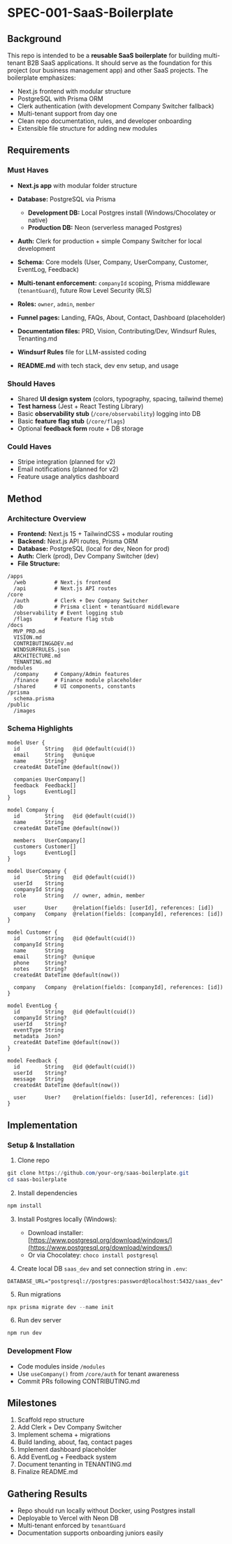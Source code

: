 # SPEC-001-SaaS-Boilerplate

## Background

This repo is intended to be a **reusable SaaS boilerplate** for building multi-tenant B2B SaaS applications. It should serve as the foundation for this project (our business management app) and other SaaS projects. The boilerplate emphasizes:

* Next.js frontend with modular structure
* PostgreSQL with Prisma ORM
* Clerk authentication (with development Company Switcher fallback)
* Multi-tenant support from day one
* Clean repo documentation, rules, and developer onboarding
* Extensible file structure for adding new modules

## Requirements

### Must Haves

* **Next.js app** with modular folder structure
* **Database:** PostgreSQL via Prisma

  * **Development DB:** Local Postgres install (Windows/Chocolatey or native)
  * **Production DB:** Neon (serverless managed Postgres)
* **Auth:** Clerk for production + simple Company Switcher for local development
* **Schema:** Core models (User, Company, UserCompany, Customer, EventLog, Feedback)
* **Multi-tenant enforcement:** `companyId` scoping, Prisma middleware (`tenantGuard`), future Row Level Security (RLS)
* **Roles:** `owner`, `admin`, `member`
* **Funnel pages:** Landing, FAQs, About, Contact, Dashboard (placeholder)
* **Documentation files:** PRD, Vision, Contributing/Dev, Windsurf Rules, Tenanting.md
* **Windsurf Rules** file for LLM-assisted coding
* **README.md** with tech stack, dev env setup, and usage

### Should Haves

* Shared **UI design system** (colors, typography, spacing, tailwind theme)
* **Test harness** (Jest + React Testing Library)
* Basic **observability stub** (`/core/observability`) logging into DB
* Basic **feature flag stub** (`/core/flags`)
* Optional **feedback form** route + DB storage

### Could Haves

* Stripe integration (planned for v2)
* Email notifications (planned for v2)
* Feature usage analytics dashboard

## Method

### Architecture Overview

* **Frontend:** Next.js 15 + TailwindCSS + modular routing
* **Backend:** Next.js API routes, Prisma ORM
* **Database:** PostgreSQL (local for dev, Neon for prod)
* **Auth:** Clerk (prod), Dev Company Switcher (dev)
* **File Structure:**

```
/apps
  /web         # Next.js frontend
  /api         # Next.js API routes
/core
  /auth        # Clerk + Dev Company Switcher
  /db          # Prisma client + tenantGuard middleware
  /observability # Event logging stub
  /flags       # Feature flag stub
/docs
  MVP_PRD.md
  VISION.md
  CONTRIBUTING&DEV.md
  WINDSURFRULES.json
  ARCHITECTURE.md
  TENANTING.md
/modules
  /company     # Company/Admin features
  /finance     # Finance module placeholder
  /shared      # UI components, constants
/prisma
  schema.prisma
/public
  /images
```

### Schema Highlights

```prisma
model User {
  id        String   @id @default(cuid())
  email     String   @unique
  name      String?
  createdAt DateTime @default(now())

  companies UserCompany[]
  feedback  Feedback[]
  logs      EventLog[]
}

model Company {
  id        String   @id @default(cuid())
  name      String
  createdAt DateTime @default(now())

  members   UserCompany[]
  customers Customer[]
  logs      EventLog[]
}

model UserCompany {
  id        String   @id @default(cuid())
  userId    String
  companyId String
  role      String   // owner, admin, member

  user      User     @relation(fields: [userId], references: [id])
  company   Company  @relation(fields: [companyId], references: [id])
}

model Customer {
  id        String   @id @default(cuid())
  companyId String
  name      String
  email     String?  @unique
  phone     String?
  notes     String?
  createdAt DateTime @default(now())

  company   Company  @relation(fields: [companyId], references: [id])
}

model EventLog {
  id        String   @id @default(cuid())
  companyId String?
  userId    String?
  eventType String
  metadata  Json?
  createdAt DateTime @default(now())
}

model Feedback {
  id        String   @id @default(cuid())
  userId    String?
  message   String
  createdAt DateTime @default(now())

  user      User?    @relation(fields: [userId], references: [id])
}
```

## Implementation

### Setup & Installation

1. Clone repo

```powershell
git clone https://github.com/your-org/saas-boilerplate.git
cd saas-boilerplate
```

2. Install dependencies

```powershell
npm install
```

3. Install Postgres locally (Windows):

   * Download installer: [https://www.postgresql.org/download/windows/](https://www.postgresql.org/download/windows/)
   * Or via Chocolatey: `choco install postgresql`
4. Create local DB `saas_dev` and set connection string in `.env`:

```
DATABASE_URL="postgresql://postgres:password@localhost:5432/saas_dev"
```

5. Run migrations

```powershell
npx prisma migrate dev --name init
```

6. Run dev server

```powershell
npm run dev
```

### Development Flow

* Code modules inside `/modules`
* Use `useCompany()` from `/core/auth` for tenant awareness
* Commit PRs following CONTRIBUTING.md

## Milestones

1. Scaffold repo structure
2. Add Clerk + Dev Company Switcher
3. Implement schema + migrations
4. Build landing, about, faq, contact pages
5. Implement dashboard placeholder
6. Add EventLog + Feedback system
7. Document tenanting in TENANTING.md
8. Finalize README.md

## Gathering Results

* Repo should run locally without Docker, using Postgres install
* Deployable to Vercel with Neon DB
* Multi-tenant enforced by `tenantGuard`
* Documentation supports onboarding juniors easily

